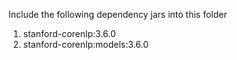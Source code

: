 Include the following dependency jars into this folder
<ol>
  <li>stanford-corenlp:3.6.0</li>
  <li>stanford-corenlp:models:3.6.0</li>
</ol>
